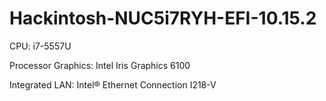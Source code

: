 # Hackintosh-NUC5i7RYH-EFI-10.15.2

CPU: i7-5557U

Processor Graphics: Intel Iris Graphics 6100

Integrated LAN: Intel® Ethernet Connection I218-V
